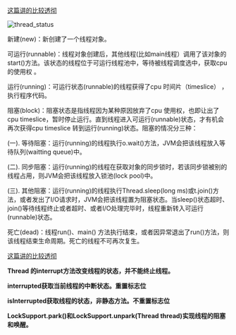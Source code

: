 

[这篇讲的比较透彻](https://link.jianshu.com/?t=https%3A%2F%2Fblog.csdn.net%2Fpange1991%2Farticle%2Fdetails%2F53860651)



![thread_status](/Users/wenxinliu/devSpace/tech_remember/images/java_thread/thread_status.png)

新建(new)：新创建了一个线程对象。

可运行(runnable)：线程对象创建后，其他线程(比如main线程）调用了该对象的start()方法。该状态的线程位于可运行线程池中，等待被线程调度选中，获取cpu 的使用权 。

运行(running)：可运行状态(runnable)的线程获得了cpu 时间片（timeslice） ，执行程序代码。

阻塞(block)：阻塞状态是指线程因为某种原因放弃了cpu 使用权，也即让出了cpu timeslice，暂时停止运行。直到线程进入可运行(runnable)状态，才有机会再次获得cpu timeslice 转到运行(running)状态。阻塞的情况分三种：

(一). 等待阻塞：运行(running)的线程执行o.wait()方法，JVM会把该线程放入等待队列(waitting queue)中。

(二). 同步阻塞：运行(running)的线程在获取对象的同步锁时，若该同步锁被别的线程占用，则JVM会把该线程放入锁池(lock pool)中。

(三). 其他阻塞：运行(running)的线程执行Thread.sleep(long ms)或t.join()方法，或者发出了I/O请求时，JVM会把该线程置为阻塞状态。当sleep()状态超时、join()等待线程终止或者超时、或者I/O处理完毕时，线程重新转入可运行(runnable)状态。

死亡(dead)：线程run()、main() 方法执行结束，或者因异常退出了run()方法，则该线程结束生命周期。死亡的线程不可再次复生。

[这篇讲的比较透彻](https://link.jianshu.com/?t=https%3A%2F%2Fblog.csdn.net%2Fpange1991%2Farticle%2Fdetails%2F53860651)

**Thread 的interrupt方法改变线程的状态，并不能终止线程。**

**interrupted获取当前线程的中断状态。重置标志位**

**isInterrupted获取线程的状态，非静态方法。不重置标志位**

**LockSupport.park()和LockSupport.unpark(Thread thread)实现线程的阻塞和唤醒。**
